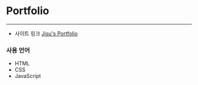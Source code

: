 # Portfolio

---

- 사이트 링크
  [Jisu's Portfolio](https://jzizsuuz.github.io/portfolio/)

### 사용 언어

- HTML
- CSS
- JavaScript
